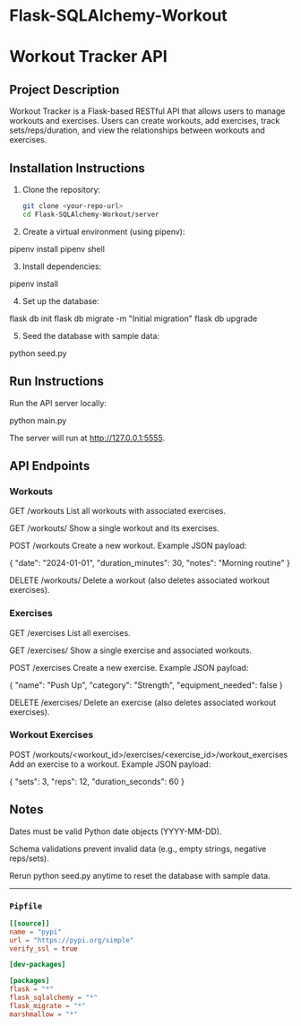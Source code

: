 # Flask-SQLAlchemy-Workout

# Workout Tracker API

## Project Description
Workout Tracker is a Flask-based RESTful API that allows users to manage workouts and exercises. Users can create workouts, add exercises, track sets/reps/duration, and view the relationships between workouts and exercises.

## Installation Instructions
1. Clone the repository:
   ```bash
   git clone <your-repo-url>
   cd Flask-SQLAlchemy-Workout/server


2. Create a virtual environment (using pipenv):

pipenv install
pipenv shell


3. Install dependencies:

pipenv install

4. Set up the database:

flask db init
flask db migrate -m "Initial migration"
flask db upgrade


5. Seed the database with sample data:

python seed.py


## Run Instructions

Run the API server locally:

python main.py

The server will run at http://127.0.0.1:5555.

## API Endpoints
### Workouts

GET /workouts
List all workouts with associated exercises.

GET /workouts/<id>
Show a single workout and its exercises.

POST /workouts
Create a new workout. Example JSON payload:

{
  "date": "2024-01-01",
  "duration_minutes": 30,
  "notes": "Morning routine"
}


DELETE /workouts/<id>
Delete a workout (also deletes associated workout exercises).

### Exercises

GET /exercises
List all exercises.

GET /exercises/<id>
Show a single exercise and associated workouts.

POST /exercises
Create a new exercise. Example JSON payload:

{
  "name": "Push Up",
  "category": "Strength",
  "equipment_needed": false
}


DELETE /exercises/<id>
Delete an exercise (also deletes associated workout exercises).

### Workout Exercises

POST /workouts/<workout_id>/exercises/<exercise_id>/workout_exercises
Add an exercise to a workout. Example JSON payload:

{
  "sets": 3,
  "reps": 12,
  "duration_seconds": 60
}

## Notes

Dates must be valid Python date objects (YYYY-MM-DD).

Schema validations prevent invalid data (e.g., empty strings, negative reps/sets).

Rerun python seed.py anytime to reset the database with sample data.


---

### `Pipfile`
```toml
[[source]]
name = "pypi"
url = "https://pypi.org/simple"
verify_ssl = true

[dev-packages]

[packages]
flask = "*"
flask_sqlalchemy = "*"
flask_migrate = "*"
marshmallow = "*"